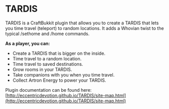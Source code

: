 # TARDIS

TARDIS is a CraftBukkit plugin that allows you to create a TARDIS that lets you time travel (teleport) to random locations. It adds a Whovian twist to the typical /sethome and /home commands.

**As a player, you can:**

* Create a TARDIS that is bigger on the inside.
* Time travel to a random location.
* Time travel to saved destinations.
* Grow rooms in your TARDIS.
* Take companions with you when you time travel.
* Collect Artron Energy to power your TARDIS.

Plugin documentation can be found here:
[http://eccentricdevotion.github.io/TARDIS/site-map.html](http://eccentricdevotion.github.io/TARDIS/site-map.html)

